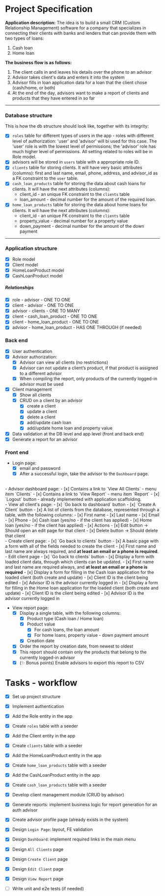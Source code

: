 # Project Specification

<strong>Application description:</strong>
The idea is to build a small CRM (Custom Relationship Management) software for a company that specializes in connecting their clients with banks and lenders that can
provide them with two types of loans:
1. Cash loan
2. Home loan

<strong>The business flow is as follows:</strong>
1. The client calls in and leaves his details over the phone to an advisor
2. Advisor takes client's data and enters it into the system
3. Advisor fills in loan application data for a loan that the client chose
(cash/home, or both)
4. At the end of the day, advisors want to make a report of clients and products that they have entered in so far

<hr />

### Database structure

This is how the db structure should look like, together with its integrity:
- [x] `roles` table for different types of users in the app - roles with different level of authorization: 'user' and 'advisor' will bi used for this case. The 'user' role is with the lowest level of permissions; the 'advisor' role has much higher level of permissions. All setting related to roles will be in Role model.
- [x] advisors will be stored in `users` table with a appropriate role ID.
- [x] `clients` table for storing clients. It will have very basic attributes (columns): first and last name, email, phone, address, and advisor_id as a FK constraint to the `user` table.
- [x] `cash_loan_products` table for storing the data about cash loans for clients. It will have the next attributes (columns):
    - client_id - an unique FK constraint to the `clients` table
    - loan_amount - decimal number for the amount of the required loan.
- [x] `home_loan_products` table for storing the data about home loans for clients. It will have the next attributes (columns):
    - client_id - an unique FK constraint to the `clients` table
    - property_value - decimal number for a property value
    - down_payment - decimal number for the amount of the down payment

<hr />

### Application structure

- [x] Role model
- [x] Client model
- [x] HomeLoanProduct model
- [x] CashLoanProduct model

##### Relationships
- [x] role - advisor - ONE TO ONE
- [x] client - advisor - ONE TO ONE
- [x] advisor - clients - ONE TO MANY
- [x] client - cash_loan_product - ONE TO ONE
- [x] client - home_loan_product - ONE TO ONE
- [x] advisor - home_loan_product - HAS ONE THROUGH (if needed)

### Back end
- [x] User authentication
- [x] Advisor authorization:
    - [x] Advisor can view all clients (no restrictions)
    - [x] Advisor can not update a client’s product, if that product is assigned to a different advisor
    - [x] When compiling the report, only products of the currently logged-in advisor must be used
- [x] Client management
    - [x] Show all clients
    - [x] CRUD on a client by an advisor
        - [x] create a client
        - [x] update a client
        - [x] delete a client
        - [x] add/update cash loan
        - [x] add/update home loan and property value
- [x] Data validation at the DB level and app level (front and back end)
- [x] Generate a report for an advisor

### Front end
- Login page:
    - [x] email and password
    - [x] After a successful login, take the advisor to the `Dashboard` page.
<br />
- Advisor dashboard page:
    - [x] Contains a link to `View All Clients` - menu item `Clients`
    - [x] Contains a link to `View Report` - menu item `Report`
    - [x] `Logout` button - already implemented with application scaffolding.
<br />
- View all client's page:
    - [x] `Go back to dashboard` button
    - [x] `Create A Client` button
    - [x] A list of clients from the database, represented through a table, with the following columns:
        - [x] First name
        - [x] Last name
        - [x] Email
        - [x] Phone
        - [x] Cash loan (yes/no - if the client has applied)
        - [x] Home loan (yes/no - if the client has applied)
        - [x] Actions
        - [x] Edit button -> Should open an edit page for that client
        - [x] Delete button -> Should delete that client
<br />
- Create client page:
    - [x] `Go back to clients` button
    - [x] A basic page with a form with all of the fields needed to create the
    client
    - [x] First name and last name are always required, and <strong>at least an email or a phone is required</strong>.
<br />
- Edit client page
    - [x] `Go back to clients` button
    - [x] Display a form with loaded client data, through which clients can be updated.
        - [x] First name and last name are required always, and <strong>at least an email or a phone is required</strong>
    - [x] Display a form for filling in the Cash loan application for the loaded
    client (both create and update)
        - [x] Client ID is the client being edited
        - [x] Advisor ID is the advisor currently logged in
    - [x] Display a form for filling in the Home loan application for the loaded client (both create and update)
        - [x] Client ID is the client being edited
        - [x] Advisor ID is the advisor currently logged in

- View report page:
    - [x] Display a single table, with the following columns:
        - [x] Product type (Cash loan / Home loan)
        - [x] Product value
            - [x] For cash loans, the loan amount
            - [x] For home loans, property value - down payment amount
        - [x] Creation date
    - [x] Order the report by creation date, from newest to oldest
    - [x] This report should contain only the products that belong to the currently logged-in advisor
    - [x] (✨ Bonus points) Enable advisors to export this report to CSV

# Tasks - workflow

- [x] Set up project structure
- [x] Implement authentication
- [x] Add the Role entity in the app
- [x] Create `roles` table with a seeder
- [x] Add the Client entity in the app
- [x] Create `clients` table with a seeder
- [x] Add the HomeLoanProduct entity in the app
- [x] Create `home_loan_products` table with a seeder
- [x] Add the CashLoanProduct entity in the app
- [x] Create `cash_loan_products` table with a seeder
- [x] Develop client management module (CRUD by advisor)
- [x] Generate reports: implement business logic for report generation for an auth advisor
- [x] Create advisor profile page (already exists in the system)
- [x] Design `Login Page`: layout, FE validation
- [x] Design `Dashboard`: implement required links in the main menu
- [x] Design `All Clients` page
- [x] Design `Create Client` page
- [x] Design `Edit Client` page
- [x] Design `View Report` page
- [ ] Write unit and e2e tests (if needed)

